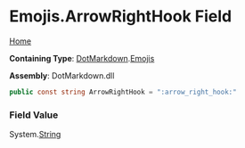 # Emojis\.ArrowRightHook Field

[Home](../../../README.md)

**Containing Type**: [DotMarkdown](../../README.md)\.[Emojis](../README.md)

**Assembly**: DotMarkdown\.dll

```csharp
public const string ArrowRightHook = ":arrow_right_hook:"
```

### Field Value

System\.[String](https://docs.microsoft.com/en-us/dotnet/api/system.string)